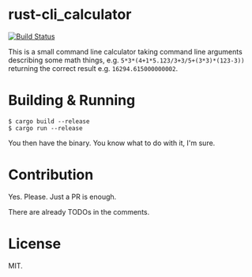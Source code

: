 # rust-cli\_calculator

[![Build Status](
https://travis-ci.org/benaryorg/rust-cli_calculator.svg?branch=master
)](https://travis-ci.org/benaryorg/rust-cli_calculator)

This is a small command line calculator taking command line arguments describing
some math things, e.g. `5*3*(4+1*5.123/3+3/5+(3*3)*(123-3))` returning the
correct result e.g. `16294.615000000002`.

# Building & Running

    $ cargo build --release
	$ cargo run --release

You then have the binary.
You know what to do with it, I'm sure.

# Contribution

Yes.
Please.
Just a PR is enough.

There are already TODOs in the comments.

# License

MIT.

